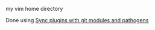 my vim home directory

Done using [Sync plugins with git modules and
pathogens](http://vimcasts.org/episodes/synchronizing-plugins-with-git-submodules-and-pathogen/)
